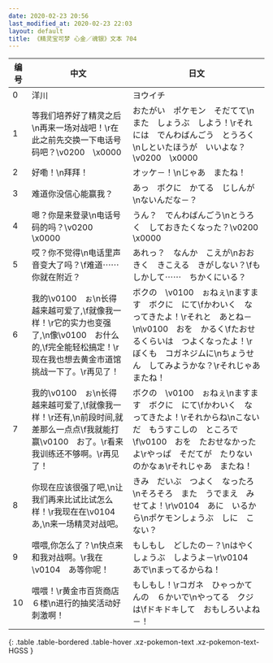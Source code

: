 ```yaml
---
date: 2020-02-23 20:56
last_modified_at: 2020-02-23 22:03
layout: default
title: 《精灵宝可梦 心金／魂银》文本 704
---
```

| 编号 | 中文 | 日文 |
| ---- | ---- | ---- |
| 0 | 洋川 | ヨウイチ |
| 1 | 等我们培养好了精灵之后\n再来一场对战吧！\r在此之前先交换一下电话号码吧？\v0200　\x0000 | おたがい　ポケモン　そだてて\nまた　しょうぶ　しよう！\rそれには　でんわばんごう　とうろく\nしといたほうが　いいよな？\v0200　\x0000 |
| 2 | 好嘞！\n拜拜！ | オッケ－！\nじゃあ　またね！ |
| 3 | 难道你没信心能赢我？ | あっ　ボクに　かてる　じしんが\nないんだな－？ |
| 4 | 嗯？你是来登录\n电话号码的吗？\v0200　\x0000 | うん？　でんわばんごう\nとうろく　しておきたくなった？\v0200　\x0000 |
| 5 | 哎？你不觉得\n电话里声音变大了吗？\f难道⋯⋯你就在附近？ | あれっ？　なんか　こえが\nおおきく　きこえる　きがしない？\fもしかして⋯⋯　ちかくにいる？ |
| 6 | 我的\v0100　ぉ\n长得越来越可爱了,\f就像我一样！\r它的实力也变强了,\n像\v0100　お什么的,\f完全能轻松搞定！\r现在我也想去黄金市道馆挑战一下了。\r再见了！ | ボクの　\v0100　ぉねぇ\nますます　ボクに　にて\fかわいく　なってきたよ！\rそれと　あとね－\n\v0100　おを　かるく\fたおせるくらいは　つよくなったよ！\rぼくも　コガネジムに\nちょうせん　してみようかな？\rそれじゃあ　またね！ |
| 7 | 我的\v0100　ぉ\n长得越来越可爱了,\f就像我一样！\r还有,\n前段时间,就差那么一点点\f我就能打赢\v0100　お了。\r看来我训练还不够啊。\r再见了！ | ボクの　\v0100　ぉねぇ\nますます　ボクに　にて\fかわいく　なってきたよ！\rそれからね\nこないだ　もうすこしの　ところで\f\v0100　おを　たおせなかったよ\rやっぱ　そだてが　たりないのかなぁ\rそれじゃあ　またね！ |
| 8 | 你现在应该很强了吧,\n让我们再来比试比试怎么样！\r我现在在\v0104　あ,\n来一场精灵对战吧。 | きみ　だいぶ　つよく　なったろ\nそろそろ　また　うでまえ　みせてよ！\r\v0104　あに　いるから\nポケモンしょうぶ　しに　こない？ |
| 9 | 喂喂,你怎么了？\n快点来和我对战啊。\r我在\v0104　あ等你呢！ | もしもし　どしたの－？\nはやく　しょうぶ　しようよ－\r\v0104　あで\nまってるからね！ |
| 10 | 喂喂！\r黄金市百货商店６楼\n进行的抽奖活动好刺激啊！ | もしもし！\rコガネ　ひゃっかてんの　６かいで\nやってる　クジは\fドキドキして　おもしろいよね－！ |
{: .table .table-bordered .table-hover .xz-pokemon-text .xz-pokemon-text-HGSS }